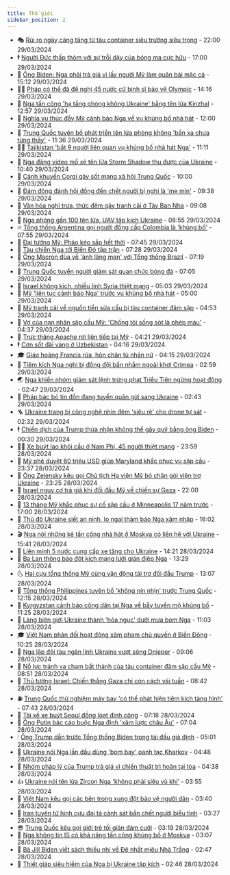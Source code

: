 ```yaml
---
title: Thế giới
sidebar_position: 2
---
```


<!-- vnexpress-the-gioi:START -->
- 🎭 [Rủi ro ngày càng tăng từ tàu container siêu trường siêu trọng](https://vnexpress.net/rui-ro-ngay-cang-tang-tu-tau-container-sieu-truong-sieu-trong-4727949.html) - 22:00 29/03/2024
- 🕴 [Người Đức thấp thỏm với sự trỗi dậy của bóng ma cực hữu](https://vnexpress.net/nguoi-duc-thap-thom-voi-su-troi-day-cua-bong-ma-cuc-huu-4724095.html) - 17:00 29/03/2024
- 🤭 [Ông Biden: Nga phải trả giá vì lấy người Mỹ làm quân bài mặc cả](https://vnexpress.net/ong-biden-nga-phai-tra-gia-vi-lay-nguoi-my-lam-quan-bai-mac-ca-4728344.html) - 15:12 29/03/2024
- 🧑‍💻 [Pháp có thể đã đề nghị 45 nước cử binh sĩ bảo vệ Olympic](https://vnexpress.net/phap-co-the-da-de-nghi-45-nuoc-cu-binh-si-bao-ve-olympic-4728322.html) - 14:16 29/03/2024
- 🦏 [Nga tấn công &#39;hạ tầng phòng không Ukraine&#39; bằng tên lửa Kinzhal](https://vnexpress.net/nga-tan-cong-ha-tang-phong-khong-ukraine-bang-ten-lua-kinzhal-4728317.html) - 12:57 29/03/2024
- 🦒 [Nghĩa vụ thúc đẩy Mỹ cảnh báo Nga về vụ khủng bố nhà hát](https://vnexpress.net/nghia-vu-thuc-day-my-canh-bao-nga-ve-vu-khung-bo-nha-hat-4726828.html) - 12:00 29/03/2024
- 🌈 [Trung Quốc tuyên bố phát triển tên lửa phòng không &#39;bắn xa chưa từng thấy&#39;](https://vnexpress.net/trung-quoc-tuyen-bo-phat-trien-ten-lua-phong-khong-ban-xa-chua-tung-thay-4728014.html) - 11:36 29/03/2024
- 🧑‍🏫 [Tajikistan &#39;bắt 9 người liên quan vụ khủng bố nhà hát Nga&#39;](https://vnexpress.net/tajikistan-bat-9-nguoi-lien-quan-vu-khung-bo-nha-hat-nga-4728290.html) - 11:11 29/03/2024
- 🐲 [Nga đăng video mổ xẻ tên lửa Storm Shadow thu được của Ukraine](https://vnexpress.net/nga-dang-video-mo-xe-ten-lua-storm-shadow-thu-duoc-cua-ukraine-4728250.html) - 10:40 29/03/2024
- 🦒 [Cảnh khuyển Corgi gây sốt mạng xã hội Trung Quốc](https://vnexpress.net/canh-khuyen-corgi-gay-sot-mang-xa-hoi-trung-quoc-4728218.html) - 10:00 29/03/2024
- 🐻 [Đám đông đánh hội đồng đến chết người bị nghi là &#39;mẹ mìn&#39;](https://vnexpress.net/dam-dong-danh-hoi-dong-den-chet-nguoi-bi-nghi-la-me-min-4728202.html) - 09:38 29/03/2024
- 🚀 [Văn hóa nghỉ trưa, thức đêm gây tranh cãi ở Tây Ban Nha](https://vnexpress.net/van-hoa-nghi-trua-thuc-dem-gay-tranh-cai-o-tay-ban-nha-4727714.html) - 09:08 29/03/2024
- 🥰 [Nga phóng gần 100 tên lửa, UAV tập kích Ukraine](https://vnexpress.net/nga-phong-gan-100-ten-lua-uav-tap-kich-ukraine-4728228.html) - 08:55 29/03/2024
- 🔥 [Tổng thống Argentina gọi người đồng cấp Colombia là &#39;khủng bố&#39;](https://vnexpress.net/tong-thong-argentina-goi-nguoi-dong-cap-colombia-la-khung-bo-4728170.html) - 07:55 29/03/2024
- 🥳 [Đại tướng Mỹ: Pháo kéo sắp hết thời](https://vnexpress.net/dai-tuong-my-phao-keo-sap-het-thoi-4727969.html) - 07:45 29/03/2024
- 💼 [Tàu chiến Nga tới Biển Đỏ tập trận](https://vnexpress.net/tau-chien-nga-toi-bien-do-tap-tran-4728043.html) - 07:28 29/03/2024
- 🤡 [Ông Macron đùa về &#39;ảnh lãng mạn&#39; với Tổng thống Brazil](https://vnexpress.net/ong-macron-dua-ve-anh-lang-man-voi-tong-thong-brazil-4728131.html) - 07:19 29/03/2024
- 🌁 [Trung Quốc tuyển người giám sát quan chức bóng đá](https://vnexpress.net/trung-quoc-tuyen-nguoi-giam-sat-quan-chuc-bong-da-4728061.html) - 07:05 29/03/2024
- 🤩 [Israel không kích, nhiều lính Syria thiệt mạng](https://vnexpress.net/israel-khong-kich-nhieu-linh-syria-thiet-mang-4728142.html) - 05:03 29/03/2024
- 🎉 [Mỹ &#39;liên tục cảnh báo Nga&#39; trước vụ khủng bố nhà hát](https://vnexpress.net/my-lien-tuc-canh-bao-nga-truoc-vu-khung-bo-nha-hat-4728010.html) - 05:00 29/03/2024
- 🎉 [Mỹ tranh cãi về nguồn tiền sửa cầu bị tàu container đâm sập](https://vnexpress.net/my-tranh-cai-ve-nguon-tien-sua-cau-bi-tau-container-dam-sap-4727941.html) - 04:53 29/03/2024
- 🌁 [Vợ của nạn nhân sập cầu Mỹ: &#39;Chồng tôi sống sót là phép màu&#39;](https://vnexpress.net/vo-cua-nan-nhan-sap-cau-my-chong-toi-song-sot-la-phep-mau-4727980.html) - 04:37 29/03/2024
- 🌊 [Trực thăng Apache rơi liên tiếp tại Mỹ](https://vnexpress.net/truc-thang-apache-roi-lien-tiep-tai-my-4727965.html) - 04:21 29/03/2024
- 🕴 [Cơn sốt đãi vàng ở Uzbekistan](https://vnexpress.net/con-sot-dai-vang-o-uzbekistan-4727717.html) - 04:16 29/03/2024
- 🎓 [Giáo hoàng Francis rửa, hôn chân tù nhân nữ](https://vnexpress.net/giao-hoang-francis-rua-hon-chan-tu-nhan-nu-4727993.html) - 04:15 29/03/2024
- 🦩 [Tiêm kích Nga nghi bị đồng đội bắn nhầm ngoài khơi Crimea](https://vnexpress.net/tiem-kich-nga-nghi-bi-dong-doi-ban-nham-ngoai-khoi-crimea-4727997.html) - 02:59 29/03/2024
- 🌏 [Nga khiến nhóm giám sát lệnh trừng phạt Triều Tiên ngừng hoạt động](https://vnexpress.net/nga-khien-nhom-giam-sat-lenh-trung-phat-trieu-tien-ngung-hoat-dong-4727974.html) - 02:47 29/03/2024
- 🌋 [Pháp bác bỏ tin đồn đang tuyển quân gửi sang Ukraine](https://vnexpress.net/phap-bac-bo-tin-don-dang-tuyen-quan-gui-sang-ukraine-4727988.html) - 02:43 29/03/2024
- 🪜 [Ukraine trang bị công nghệ nhìn đêm &#39;siêu rẻ&#39; cho drone tự sát](https://vnexpress.net/ukraine-trang-bi-cong-nghe-nhin-dem-sieu-re-cho-drone-tu-sat-4727750.html) - 02:32 29/03/2024
- 🕴 [Chiến dịch của Trump thừa nhận không thể gây quỹ bằng ông Biden](https://vnexpress.net/chien-dich-cua-trump-thua-nhan-khong-the-gay-quy-bang-ong-biden-4727932.html) - 00:30 29/03/2024
- 🧑‍🏫 [Xe buýt lao khỏi cầu ở Nam Phi, 45 người thiệt mạng](https://vnexpress.net/xe-buyt-lao-khoi-cau-o-nam-phi-45-nguoi-thiet-mang-4727931.html) - 23:59 28/03/2024
- 🌮 [Mỹ phê duyệt 60 triệu USD giúp Maryland khắc phục vụ sập cầu](https://vnexpress.net/my-phe-duyet-60-trieu-usd-giup-maryland-khac-phuc-vu-sap-cau-4727929.html) - 23:37 28/03/2024
- 🚦 [Ông Zelensky kêu gọi Chủ tịch Hạ viện Mỹ bỏ chặn gói viện trợ Ukraine](https://vnexpress.net/ong-zelensky-keu-goi-chu-tich-ha-vien-my-bo-chan-goi-vien-tro-ukraine-4727930.html) - 23:25 28/03/2024
- 💫 [Israel nguy cơ trả giá khi đối đầu Mỹ về chiến sự Gaza](https://vnexpress.net/israel-nguy-co-tra-gia-khi-doi-dau-my-ve-chien-su-gaza-4727590.html) - 22:00 28/03/2024
- 🤡 [13 tháng Mỹ khắc phục sự cố sập cầu ở Minneapolis 17 năm trước](https://vnexpress.net/13-thang-my-khac-phuc-su-co-sap-cau-o-minneapolis-17-nam-truoc-4727494.html) - 17:00 28/03/2024
- 🦣 [Thủ đô Ukraine siết an ninh, lo ngại thám báo Nga xâm nhập](https://vnexpress.net/thu-do-ukraine-siet-an-ninh-lo-ngai-tham-bao-nga-xam-nhap-4727896.html) - 16:02 28/03/2024
- 🎬 [Nga nói những kẻ tấn công nhà hát ở Moskva có liên hệ với Ukraine](https://vnexpress.net/nga-noi-nhung-ke-tan-cong-nha-hat-o-moskva-co-lien-he-voi-ukraine-4727903.html) - 15:41 28/03/2024
- 🎉 [Liên minh 5 nước cung cấp xe tăng cho Ukraine](https://vnexpress.net/lien-minh-5-nuoc-cung-cap-xe-tang-cho-ukraine-4727885.html) - 14:21 28/03/2024
- 🎡 [Ba Lan thông báo đột kích mạng lưới gián điệp Nga](https://vnexpress.net/ba-lan-thong-bao-dot-kich-mang-luoi-gian-diep-nga-4727884.html) - 13:29 28/03/2024
- 🌜 [Hai cựu tổng thống Mỹ cùng vận động tài trợ đối đầu Trump](https://vnexpress.net/hai-cuu-tong-thong-my-cung-van-dong-tai-tro-doi-dau-trump-4727865.html) - 13:07 28/03/2024
- 🎡 [Tổng thống Philippines tuyên bố &#39;không nín nhịn&#39; trước Trung Quốc](https://vnexpress.net/tong-thong-philippines-tuyen-bo-khong-nin-nhin-truoc-trung-quoc-4727870.html) - 12:15 28/03/2024
- 🤗 [Kyrgyzstan cảnh báo công dân tại Nga về bẫy tuyển mộ khủng bố](https://vnexpress.net/kyrgyzstan-canh-bao-cong-dan-tai-nga-ve-bay-tuyen-mo-khung-bo-4727830.html) - 11:25 28/03/2024
- 🦩 [Làng biên giới Ukraine thành &#39;hỏa ngục&#39; dưới mưa bom Nga](https://vnexpress.net/lang-bien-gioi-ukraine-thanh-hoa-nguc-duoi-mua-bom-nga-4727730.html) - 11:03 28/03/2024
- 🎓 [Việt Nam phản đối hoạt động xâm phạm chủ quyền ở Biển Đông](https://vnexpress.net/viet-nam-phan-doi-hoat-dong-xam-pham-chu-quyen-o-bien-dong-4727809.html) - 10:25 28/03/2024
- 🌁 [Nga lập đội tàu ngăn lính Ukraine vượt sông Dnieper](https://vnexpress.net/nga-lap-doi-tau-ngan-linh-ukraine-vuot-song-dnieper-4727715.html) - 09:06 28/03/2024
- 🤩 [Nỗ lực tránh va chạm bất thành của tàu container đâm sập cầu Mỹ](https://vnexpress.net/no-luc-tranh-va-cham-bat-thanh-cua-tau-container-dam-sap-cau-my-4727549.html) - 08:51 28/03/2024
- 👹 [Thủ tướng Israel: Chiến thắng Gaza chỉ còn cách vài tuần](https://vnexpress.net/thu-tuong-israel-chien-thang-gaza-chi-con-cach-vai-tuan-4727687.html) - 08:42 28/03/2024
- ⛽️ [Trung Quốc thử nghiệm máy bay &#39;có thể phát hiện tiêm kích tàng hình&#39;](https://vnexpress.net/trung-quoc-thu-nghiem-may-bay-co-the-phat-hien-tiem-kich-tang-hinh-4727674.html) - 07:43 28/03/2024
- 🚀 [Tài xế xe buýt Seoul đồng loạt đình công](https://vnexpress.net/tai-xe-xe-buyt-seoul-dong-loat-dinh-cong-4727661.html) - 07:18 28/03/2024
- 🎡 [Ông Putin bác cáo buộc Nga định &#39;xâm lược châu Âu&#39;](https://vnexpress.net/ong-putin-bac-cao-buoc-nga-dinh-xam-luoc-chau-au-4727562.html) - 07:04 28/03/2024
- 🕯 [Ông Trump dẫn trước Tổng thống Biden trong tái đấu giả định](https://vnexpress.net/ong-trump-dan-truoc-tong-thong-biden-trong-tai-dau-gia-dinh-4727612.html) - 05:01 28/03/2024
- 🐻 [Ukraine nói Nga lần đầu dùng &#39;bom bay&#39; oanh tạc Kharkov](https://vnexpress.net/ukraine-noi-nga-lan-dau-dung-bom-bay-oanh-tac-kharkov-4727579.html) - 04:48 28/03/2024
- 🚦 [Nhóm pháp lý của Trump trả giá vì chiến thuật trì hoãn tại tòa](https://vnexpress.net/nhom-phap-ly-cua-trump-tra-gia-vi-chien-thuat-tri-hoan-tai-toa-4727053.html) - 04:38 28/03/2024
- 👍 [Ukraine nói tên lửa Zircon Nga &#39;không phải siêu vũ khí&#39;](https://vnexpress.net/ukraine-noi-ten-lua-zircon-nga-khong-phai-sieu-vu-khi-4727569.html) - 03:55 28/03/2024
- 🚀 [Việt Nam kêu gọi các bên trong xung đột bảo vệ người dân](https://vnexpress.net/viet-nam-keu-goi-cac-ben-trong-xung-dot-bao-ve-nguoi-dan-4727557.html) - 03:40 28/03/2024
- 🌮 [Iran tuyên tử hình cựu đại tá cảnh sát bắn chết người biểu tình](https://vnexpress.net/iran-tuyen-tu-hinh-cuu-dai-ta-canh-sat-ban-chet-nguoi-bieu-tinh-4727521.html) - 03:27 28/03/2024
- 😎 [Trung Quốc kêu gọi giới trẻ tối giản đám cưới](https://vnexpress.net/trung-quoc-keu-goi-gioi-tre-toi-gian-dam-cuoi-4727537.html) - 03:19 28/03/2024
- 🐲 [Nga không tin IS có khả năng tấn công khủng bố ở Moskva](https://vnexpress.net/nga-khong-tin-is-co-kha-nang-tan-cong-khung-bo-o-moskva-4727511.html) - 03:07 28/03/2024
- 💫 [Bà Jill Biden viết sách thiếu nhi về Đệ nhất miêu Nhà Trắng](https://vnexpress.net/ba-jill-biden-viet-sach-thieu-nhi-ve-de-nhat-mieu-nha-trang-4727516.html) - 02:47 28/03/2024
- 👀 [Thiết giáp siêu hiếm của Nga bị Ukraine tập kích](https://vnexpress.net/thiet-giap-sieu-hiem-cua-nga-bi-ukraine-tap-kich-4727512.html) - 02:46 28/03/2024<!-- vnexpress-the-gioi:END -->
